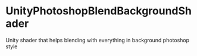 # UnityPhotoshopBlendBackgroundShader
Unity shader that helps blending with everything in background photoshop style
